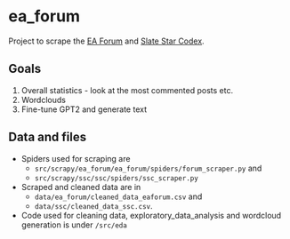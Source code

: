 # ea_forum
Project to scrape the [EA Forum](https://forum.effectivealtruism.org/) and [Slate Star Codex](https://slatestarcodex.com/).

## Goals
1) Overall statistics - look at the most commented posts etc.
2) Wordclouds
3) Fine-tune GPT2 and generate text

## Data and files
- Spiders used for scraping are 
  - `src/scrapy/ea_forum/ea_forum/spiders/forum_scraper.py` and
  - `src/scrapy/ssc/ssc/spiders/ssc_scraper.py` 
- Scraped and cleaned data are in 
  - `data/ea_forum/cleaned_data_eaforum.csv` and 
  - `data/ssc/cleaned_data_ssc.csv`.
- Code used for cleaning data, exploratory_data_analysis and wordcloud generation is under `/src/eda`

